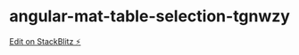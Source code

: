 # angular-mat-table-selection-tgnwzy

[Edit on StackBlitz ⚡️](https://stackblitz.com/edit/angular-mat-table-selection-tgnwzy)